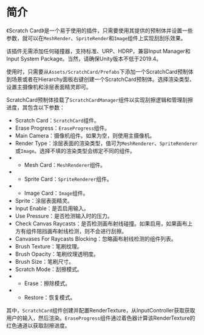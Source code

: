 # 简介

《Scratch Card》是一个易于使用的插件，只需要使用其提供的预制体并设置一些参数，就可以在`MeshRender`、`SpriteRender`和`Image`组件上实现刮刮乐效果。

该插件无需添加任何碰撞器，支持标准、URP、HDRP，兼容Input Manager和Input System Package。当然，请确保Unity版本不低于2019.4。

使用时，只需要从`Assets/ScratchCard/Prefabs`下添加一个ScratchCard预制体到场景或者在Hierarchy面板右键创建一个ScratchCard预制体。选择渲染类型、设置主摄像机和涂层表面精灵即可。

ScratchCard预制体挂载了`ScratchCardManager`组件以实现刮擦逻辑和管理刮擦进度，其包含以下参数：

- Scratch Card：`ScratchCard`组件。
- Erase Progress：`EraseProgress`组件。
- Main Camera：摄像机组件。如果为空，则使用主摄像机。
- Render Type：涂层表面的渲染类型，值可为`MeshRenderer`、`SpriteRenderer`或`Image`。选择不填的渲染类型会绑定不同的组件。
- - Mesh Card：`MeshRenderer`组件。
- - Sprite Card：`SpriteRenderer`组件。
- - Image Card：`Image`组件。
- Sprite：涂层表面精灵。
- Input Enable：是否启用输入。
- Use Pressure：是否检测输入时的压力。
- Check Canvas Raycasts：是否检测画布射线碰撞。如果启用，如果画布上方有组件阻挡画布射线检测，则不会进行刮擦。
- Canvases For Raycasts Blocking：忽略画布射线检测的组件列表。
- Brush Texture：笔刷纹理。
- Brush Opacity：笔刷纹理透明度。
- Brush Size：笔刷尺寸。
- Scratch Mode：刮擦模式。
- - Erase：擦除模式。
- - Restore：恢复模式。

其中，`ScratchCard`组件创建并配置RenderTexture，从InputController获取获取用户的输入，然后渲染。`EraseProgress`组件通过着色器计算该RenderTexture的红色通道以获取刮擦进度。